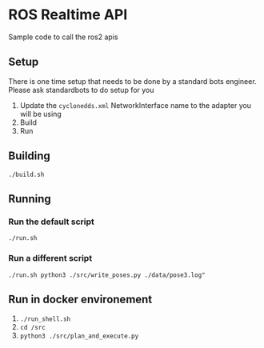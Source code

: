 # ROS Realtime API
Sample code to call the ros2 apis

## Setup
There is one time setup that needs to be done by a standard bots engineer. Please ask standardbots to do setup for you

1. Update the `cyclonedds.xml` NetworkInterface name to the adapter you will be using
2. Build
3. Run

## Building

```
./build.sh
```

## Running

### Run the default script

```
./run.sh
```

### Run a different script

```
./run.sh python3 ./src/write_poses.py ./data/pose3.log"
```

## Run in docker environement

1. `./run_shell.sh`
1. `cd /src`
1. `python3 ./src/plan_and_execute.py`


